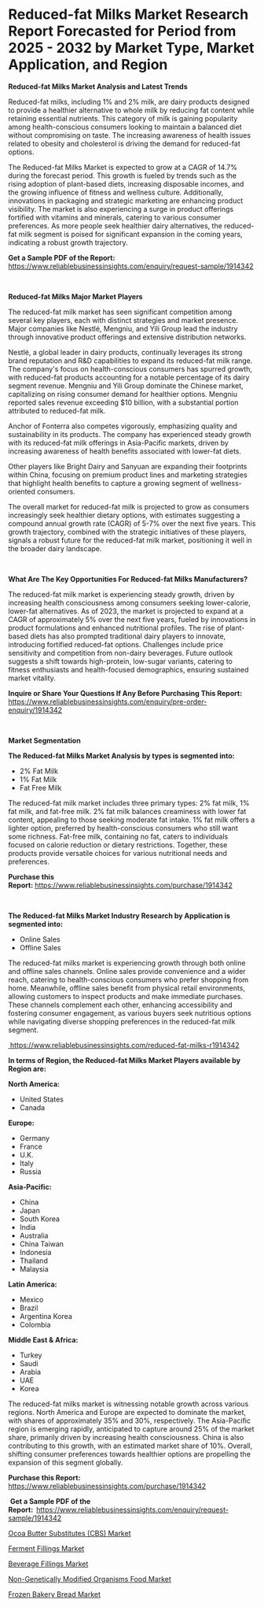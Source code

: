 <p><h1>Reduced-fat Milks Market Research Report Forecasted for Period from 2025 -  2032 by Market Type, Market Application, and Region</h1></p><p><strong>Reduced-fat Milks Market Analysis and Latest Trends</strong></p>
<p><p>Reduced-fat milks, including 1% and 2% milk, are dairy products designed to provide a healthier alternative to whole milk by reducing fat content while retaining essential nutrients. This category of milk is gaining popularity among health-conscious consumers looking to maintain a balanced diet without compromising on taste. The increasing awareness of health issues related to obesity and cholesterol is driving the demand for reduced-fat options.</p><p>The Reduced-fat Milks Market is expected to grow at a CAGR of 14.7% during the forecast period. This growth is fueled by trends such as the rising adoption of plant-based diets, increasing disposable incomes, and the growing influence of fitness and wellness culture. Additionally, innovations in packaging and strategic marketing are enhancing product visibility. The market is also experiencing a surge in product offerings fortified with vitamins and minerals, catering to various consumer preferences. As more people seek healthier dairy alternatives, the reduced-fat milk segment is poised for significant expansion in the coming years, indicating a robust growth trajectory.</p></p>
<p><strong>Get a Sample PDF of the Report:&nbsp;</strong> <a href="https://www.reliablebusinessinsights.com/enquiry/request-sample/1914342?utm_campaign=1117&utm_medium=2&utm_source=Github&utm_content=ia&utm_term=15022025&utm_id=reduced-fat-milks">https://www.reliablebusinessinsights.com/enquiry/request-sample/1914342</a></p>
<p>&nbsp;</p>
<p><strong>Reduced-fat Milks Major Market Players</strong></p>
<p><p>The reduced-fat milk market has seen significant competition among several key players, each with distinct strategies and market presence. Major companies like Nestlé, Mengniu, and Yili Group lead the industry through innovative product offerings and extensive distribution networks. </p><p>Nestlé, a global leader in dairy products, continually leverages its strong brand reputation and R&D capabilities to expand its reduced-fat milk range. The company's focus on health-conscious consumers has spurred growth, with reduced-fat products accounting for a notable percentage of its dairy segment revenue. Mengniu and Yili Group dominate the Chinese market, capitalizing on rising consumer demand for healthier options. Mengniu reported sales revenue exceeding $10 billion, with a substantial portion attributed to reduced-fat milk.</p><p>Anchor of Fonterra also competes vigorously, emphasizing quality and sustainability in its products. The company has experienced steady growth with its reduced-fat milk offerings in Asia-Pacific markets, driven by increasing awareness of health benefits associated with lower-fat diets.</p><p>Other players like Bright Dairy and Sanyuan are expanding their footprints within China, focusing on premium product lines and marketing strategies that highlight health benefits to capture a growing segment of wellness-oriented consumers. </p><p>The overall market for reduced-fat milk is projected to grow as consumers increasingly seek healthier dietary options, with estimates suggesting a compound annual growth rate (CAGR) of 5-7% over the next five years. This growth trajectory, combined with the strategic initiatives of these players, signals a robust future for the reduced-fat milk market, positioning it well in the broader dairy landscape.</p></p>
<p>&nbsp;</p>
<p><strong>What Are The Key Opportunities For Reduced-fat Milks Manufacturers?</strong></p>
<p><p>The reduced-fat milk market is experiencing steady growth, driven by increasing health consciousness among consumers seeking lower-calorie, lower-fat alternatives. As of 2023, the market is projected to expand at a CAGR of approximately 5% over the next five years, fueled by innovations in product formulations and enhanced nutritional profiles. The rise of plant-based diets has also prompted traditional dairy players to innovate, introducing fortified reduced-fat options. Challenges include price sensitivity and competition from non-dairy beverages. Future outlook suggests a shift towards high-protein, low-sugar variants, catering to fitness enthusiasts and health-focused demographics, ensuring sustained market vitality.</p></p>
<p><strong>Inquire or Share Your Questions If Any Before Purchasing This Report:</strong> <a href="https://www.reliablebusinessinsights.com/enquiry/pre-order-enquiry/1914342?utm_campaign=1117&utm_medium=2&utm_source=Github&utm_content=ia&utm_term=15022025&utm_id=reduced-fat-milks">https://www.reliablebusinessinsights.com/enquiry/pre-order-enquiry/1914342</a></p>
<p>&nbsp;</p>
<p><strong>Market Segmentation</strong></p>
<p><strong>The Reduced-fat Milks Market Analysis by types is segmented into:</strong></p>
<p><ul><li>2% Fat Milk</li><li>1% Fat Milk</li><li>Fat Free Milk</li></ul></p>
<p><p>The reduced-fat milk market includes three primary types: 2% fat milk, 1% fat milk, and fat-free milk. 2% fat milk balances creaminess with lower fat content, appealing to those seeking moderate fat intake. 1% fat milk offers a lighter option, preferred by health-conscious consumers who still want some richness. Fat-free milk, containing no fat, caters to individuals focused on calorie reduction or dietary restrictions. Together, these products provide versatile choices for various nutritional needs and preferences.</p></p>
<p><strong>Purchase this Report:&nbsp;</strong><a href="https://www.reliablebusinessinsights.com/purchase/1914342?utm_campaign=1117&utm_medium=2&utm_source=Github&utm_content=ia&utm_term=15022025&utm_id=reduced-fat-milks">https://www.reliablebusinessinsights.com/purchase/1914342</a></p>
<p>&nbsp;</p>
<p><strong>The Reduced-fat Milks Market Industry Research by Application is segmented into:</strong></p>
<p><ul><li>Online Sales</li><li>Offline Sales</li></ul></p>
<p><p>The reduced-fat milks market is experiencing growth through both online and offline sales channels. Online sales provide convenience and a wider reach, catering to health-conscious consumers who prefer shopping from home. Meanwhile, offline sales benefit from physical retail environments, allowing customers to inspect products and make immediate purchases. These channels complement each other, enhancing accessibility and fostering consumer engagement, as various buyers seek nutritious options while navigating diverse shopping preferences in the reduced-fat milk segment.</p></p>
<p><a href="https://www.reliablebusinessinsights.com/reduced-fat-milks-r1914342?utm_campaign=1117&utm_medium=2&utm_source=Github&utm_content=ia&utm_term=15022025&utm_id=reduced-fat-milks">&nbsp;https://www.reliablebusinessinsights.com/reduced-fat-milks-r1914342</a></p>
<p><strong>In terms of Region, the Reduced-fat Milks Market Players available by Region are:</strong></p>
<p>
    <p> <strong> North America: </strong>
        <ul>
            <li>United States</li>
            <li>Canada</li>
        </ul>
        </p> 
    <p> <strong> Europe: </strong>
        <ul>
            <li>Germany</li>
            <li>France</li>
            <li>U.K.</li>
            <li>Italy</li>
            <li>Russia</li>
        </ul>
        </p> 
    <p> <strong> Asia-Pacific: </strong>
        <ul>
            <li>China</li>
            <li>Japan</li>
            <li>South Korea</li>
            <li>India</li>
            <li>Australia</li>
            <li>China Taiwan</li>
            <li>Indonesia</li>
            <li>Thailand</li>
            <li>Malaysia</li>
        </ul>
        </p> 
    <p> <strong> Latin America: </strong>
        <ul>
            <li>Mexico</li>
            <li>Brazil</li>
            <li>Argentina Korea</li>
            <li>Colombia</li>
        </ul>
        </p> 
    <p> <strong> Middle East & Africa: </strong>
        <ul>
            <li>Turkey</li>
            <li>Saudi</li>
            <li>Arabia</li>
            <li>UAE</li>
            <li>Korea</li>
        </ul>
    </p>
    </p>
<p><p>The reduced-fat milks market is witnessing notable growth across various regions. North America and Europe are expected to dominate the market, with shares of approximately 35% and 30%, respectively. The Asia-Pacific region is emerging rapidly, anticipated to capture around 25% of the market share, primarily driven by increasing health consciousness. China is also contributing to this growth, with an estimated market share of 10%. Overall, shifting consumer preferences towards healthier options are propelling the expansion of this segment globally.</p></p>
<p><strong>Purchase this Report: </strong><a href="https://www.reliablebusinessinsights.com/purchase/1914342?utm_campaign=1117&utm_medium=2&utm_source=Github&utm_content=ia&utm_term=15022025&utm_id=reduced-fat-milks">https://www.reliablebusinessinsights.com/purchase/1914342</a></p>
<p>&nbsp;<strong>Get a Sample PDF of the Report:&nbsp;&nbsp;</strong><a href="https://www.reliablebusinessinsights.com/enquiry/request-sample/1914342?utm_campaign=1117&utm_medium=2&utm_source=Github&utm_content=ia&utm_term=15022025&utm_id=reduced-fat-milks">https://www.reliablebusinessinsights.com/enquiry/request-sample/1914342</a></p>
<p><strong></strong></p>
<p><p><a href="https://github.com/vassihucz/Market-Research-Report-List-1/blob/main/ocoa-butter-substitutes-cbs-market.md?utm_campaign=1117&utm_medium=2&utm_source=Github&utm_content=ia&utm_term=15022025&utm_id=reduced-fat-milks">Ocoa Butter Substitutes (CBS) Market</a></p><p><a href="https://github.com/krulicfidura/Market-Research-Report-List-1/blob/main/ferment-fillings-market.md?utm_campaign=1117&utm_medium=2&utm_source=Github&utm_content=ia&utm_term=15022025&utm_id=reduced-fat-milks">Ferment Fillings Market</a></p><p><a href="https://github.com/shewlisapsai/Market-Research-Report-List-1/blob/main/beverage-fillings-market.md?utm_campaign=1117&utm_medium=2&utm_source=Github&utm_content=ia&utm_term=15022025&utm_id=reduced-fat-milks">Beverage Fillings Market</a></p><p><a href="https://github.com/dibesnayee/Market-Research-Report-List-1/blob/main/non-genetically-modified-organisms-food-market.md?utm_campaign=1117&utm_medium=2&utm_source=Github&utm_content=ia&utm_term=15022025&utm_id=reduced-fat-milks">Non-Genetically Modified Organisms Food Market</a></p><p><a href="https://github.com/denbelnmer50/Market-Research-Report-List-1/blob/main/frozen-bakery-bread-market.md?utm_campaign=1117&utm_medium=2&utm_source=Github&utm_content=ia&utm_term=15022025&utm_id=reduced-fat-milks">Frozen Bakery Bread Market</a></p></p>